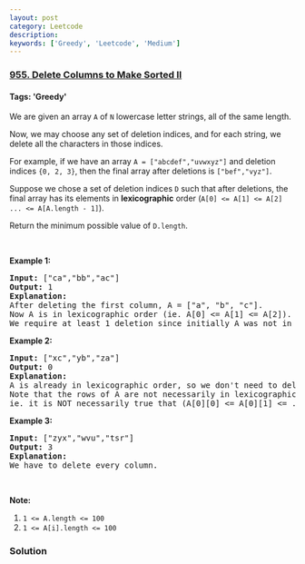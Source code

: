 ```yaml
---
layout: post
category: Leetcode
description: 
keywords: ['Greedy', 'Leetcode', 'Medium']
---
```

### [955. Delete Columns to Make Sorted II](https://leetcode.com/problems/delete-columns-to-make-sorted-ii)

#### Tags: 'Greedy'

<div class="content__u3I1 question-content__JfgR"><div><p>We are given an array <code>A</code> of <code>N</code> lowercase letter strings, all of the same length.</p>
<p>Now, we may choose any set of deletion indices, and for each string, we delete all the characters in those indices.</p>
<p>For example, if we have an array <code>A = ["abcdef","uvwxyz"]</code> and deletion indices <code>{0, 2, 3}</code>, then the final array after deletions is <code>["bef","vyz"]</code>.</p>
<p>Suppose we chose a set of deletion indices <code>D</code> such that after deletions, the final array has its elements in <strong>lexicographic</strong> order (<code>A[0] &lt;= A[1] &lt;= A[2] ... &lt;= A[A.length - 1]</code>).</p>
<p>Return the minimum possible value of <code>D.length</code>.</p>
<p> </p>
<div>
<div>
<ol>
</ol>
</div>
</div>
<div>
<p><strong>Example 1:</strong></p>
<pre><strong>Input: </strong><span id="example-input-1-1">["ca","bb","ac"]</span>
<strong>Output: </strong><span id="example-output-1">1</span>
<strong>Explanation: </strong>
After deleting the first column, A = ["a", "b", "c"].
Now A is in lexicographic order (ie. A[0] &lt;= A[1] &lt;= A[2]).
We require at least 1 deletion since initially A was not in lexicographic order, so the answer is 1.
</pre>
<div>
<p><strong>Example 2:</strong></p>
<pre><strong>Input: </strong><span>["xc","yb","za"]</span>
<strong>Output: </strong><span id="example-output-2">0</span>
<strong>Explanation: </strong>
A is already in lexicographic order, so we don't need to delete anything.
Note that the rows of A are not necessarily in lexicographic order:
ie. it is NOT necessarily true that (A[0][0] &lt;= A[0][1] &lt;= ...)
</pre>
<div>
<p><strong>Example 3:</strong></p>
<pre><strong>Input: </strong><span id="example-input-3-1">["zyx","wvu","tsr"]</span>
<strong>Output: </strong><span id="example-output-3">3</span>
<strong>Explanation: </strong>
We have to delete every column.
</pre>
<p> </p>
<div>
<div>
<p><strong>Note:</strong></p>
<ol>
<li><code>1 &lt;= A.length &lt;= 100</code></li>
<li><code>1 &lt;= A[i].length &lt;= 100</code></li>
</ol>
</div>
</div>
</div>
</div>
</div>
</div></div>

### Solution

